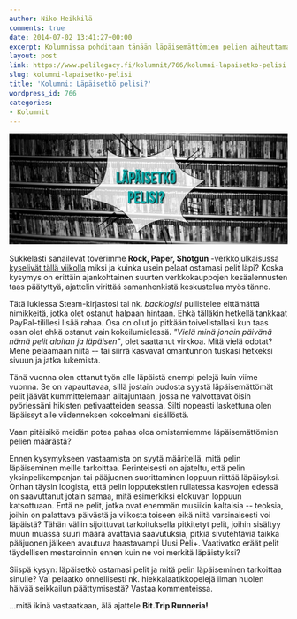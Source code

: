 ```yaml
---
author: Niko Heikkilä
comments: true
date: 2014-07-02 13:41:27+00:00
excerpt: Kolumnissa pohditaan tänään läpäisemättömien pelien aiheuttamaa tuskaa.
layout: post
link: https://www.pelilegacy.fi/kolumnit/766/kolumni-lapaisetko-pelisi
slug: kolumni-lapaisetko-pelisi
title: 'Kolumni: Läpäisetkö pelisi?'
wordpress_id: 766
categories:
- Kolumnit
---
```


[![`Kuvituskuva](/uploads/2014/07/kolumni_lapaisetko_pelisi.jpg)](/uploads/2014/07/kolumni_lapaisetko_pelisi.jpg)

Sukkelasti sanailevat toverimme **Rock, Paper, Shotgun** -verkkojulkaisussa [kyselivät tällä viikolla](http://www.rockpapershotgun.com/2014/07/01/rps-asks-why-and-how-often-do-you-finish-games/) miksi ja kuinka usein pelaat ostamasi pelit läpi? Koska kysymys on erittäin ajankohtainen suurten verkkokauppojen kesäalennusten taas päätyttyä, ajattelin virittää samanhenkistä keskustelua myös tänne.

Tätä lukiessa Steam-kirjastosi tai nk. _backlogisi_ pullistelee eittämättä nimikkeitä, jotka olet ostanut halpaan hintaan. Ehkä tälläkin hetkellä tankkaat PayPal-tilillesi lisää rahaa. Osa on ollut jo pitkään toivelistallasi kun taas osan olet ehkä ostanut vain kokeilumielessä. _"Vielä minä jonain päivänä nämä pelit aloitan ja läpäisen"_, olet saattanut virkkoa. Mitä vielä odotat? Mene pelaamaan niitä -- tai siirrä kasvavat omantunnon tuskasi hetkeksi sivuun ja jatka lukemista.

Tänä vuonna olen ottanut työn alle läpäistä enempi pelejä kuin viime vuonna. Se on vapauttavaa, sillä jostain oudosta syystä läpäisemättömät pelit jäävät kummittelemaan alitajuntaan, jossa ne valvottavat öisin pyöriessäni hikisten petivaatteiden seassa. Silti nopeasti laskettuna olen läpäissyt alle viidenneksen kokoelmani sisällöstä.

Vaan pitäisikö meidän potea pahaa oloa omistamiemme läpäisemättömien pelien määrästä?

Ennen kysymykseen vastaamista on syytä määritellä, mitä pelin läpäiseminen meille tarkoittaa. Perinteisesti on ajateltu, että pelin yksinpelikampanjan tai pääjuonen suorittaminen loppuun riittää läpäisyksi. Onhan täysin loogista, että pelin lopputekstien rullatessa kasvojen edessä on saavuttanut jotain samaa, mitä esimerkiksi elokuvan loppuun katsottuaan. Entä ne pelit, jotka ovat enemmän musiikin kaltaisia -- teoksia, joihin on palattava päivästä ja viikosta toiseen eikä niitä varsinaisesti voi läpäistä? Tähän väliin sijoittuvat tarkoituksella pitkitetyt pelit, joihin sisältyy muun muassa suuri määrä avattavia saavutuksia, pitkiä sivutehtäviä taikka pääjuonen jälkeen avautuva haastavampi Uusi Peli+. Vaativatko eräät pelit täydellisen mestaroinnin ennen kuin ne voi merkitä läpäistyiksi?

Siispä kysyn: läpäisetkö ostamasi pelit ja mitä pelin läpäiseminen tarkoittaa sinulle? Vai pelaatko onnellisesti nk. hiekkalaatikkopelejä ilman huolen häivää seikkailun päättymisestä? Vastaa kommenteissa.

…mitä ikinä vastaatkaan, älä ajattele **Bit.Trip Runneria!**
